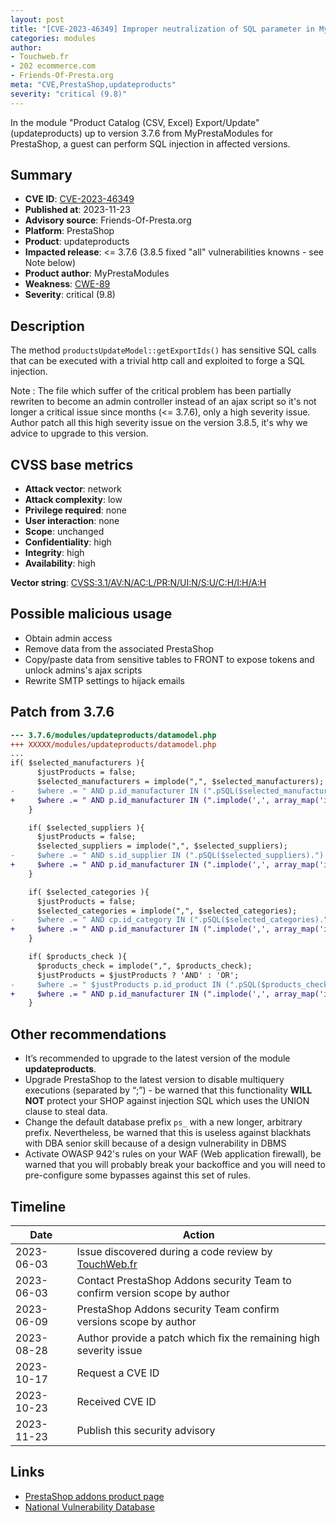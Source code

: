 ```yaml
---
layout: post
title: "[CVE-2023-46349] Improper neutralization of SQL parameter in MyPrestaModules - Product Catalog (CSV, Excel) Export/Update module for PrestaShop"
categories: modules
author:
- Touchweb.fr
- 202 ecommerce.com
- Friends-Of-Presta.org
meta: "CVE,PrestaShop,updateproducts"
severity: "critical (9.8)"
---
```


In the module "Product Catalog (CSV, Excel) Export/Update" (updateproducts) up to version 3.7.6 from MyPrestaModules for PrestaShop, a guest can perform SQL injection in affected versions.

## Summary

* **CVE ID**: [CVE-2023-46349](https://cve.mitre.org/cgi-bin/cvename.cgi?name=CVE-2023-46349)
* **Published at**: 2023-11-23
* **Advisory source**: Friends-Of-Presta.org
* **Platform**: PrestaShop
* **Product**: updateproducts
* **Impacted release**: <= 3.7.6 (3.8.5 fixed "all" vulnerabilities knowns - see Note below)
* **Product author**: MyPrestaModules
* **Weakness**: [CWE-89](https://cwe.mitre.org/data/definitions/89.html)
* **Severity**: critical (9.8)

## Description

The method `productsUpdateModel::getExportIds()` has sensitive SQL calls that can be executed with a trivial http call and exploited to forge a SQL injection.

Note : The file which suffer of the critical problem has been partially rewriten to become an admin controller instead of an ajax script so it's not longer a critical issue since months (<= 3.7.6), only a high severity issue. Author patch all this high severity issue on the version 3.8.5, it's why we advice to upgrade to this version.

## CVSS base metrics

* **Attack vector**: network
* **Attack complexity**: low
* **Privilege required**: none
* **User interaction**: none
* **Scope**: unchanged
* **Confidentiality**: high
* **Integrity**: high
* **Availability**: high

**Vector string**: [CVSS:3.1/AV:N/AC:L/PR:N/UI:N/S:U/C:H/I:H/A:H](https://nvd.nist.gov/vuln-metrics/cvss/v3-calculator?vector=AV:N/AC:L/PR:N/UI:N/S:U/C:H/I:H/A:H)

## Possible malicious usage

* Obtain admin access
* Remove data from the associated PrestaShop
* Copy/paste data from sensitive tables to FRONT to expose tokens and unlock admins's ajax scripts
* Rewrite SMTP settings to hijack emails


## Patch from 3.7.6

```diff
--- 3.7.6/modules/updateproducts/datamodel.php
+++ XXXXX/modules/updateproducts/datamodel.php
...
if( $selected_manufacturers ){
      $justProducts = false;
      $selected_manufacturers = implode(",", $selected_manufacturers);
-     $where .= " AND p.id_manufacturer IN (".pSQL($selected_manufacturers).") ";
+     $where .= " AND p.id_manufacturer IN (".implode(',', array_map('intval', explode(',', $selected_manufacturers))).") ";
    }

    if( $selected_suppliers ){
      $justProducts = false;
      $selected_suppliers = implode(",", $selected_suppliers);
-     $where .= " AND s.id_supplier IN (".pSQL($selected_suppliers).") ";
+     $where .= " AND p.id_manufacturer IN (".implode(',', array_map('intval', explode(',', $selected_suppliers))).") ";
    }

    if( $selected_categories ){
      $justProducts = false;
      $selected_categories = implode(",", $selected_categories);
-     $where .= " AND cp.id_category IN (".pSQL($selected_categories).") ";
+     $where .= " AND p.id_manufacturer IN (".implode(',', array_map('intval', explode(',', $selected_categories))).") ";
    }

    if( $products_check ){
      $products_check = implode(",", $products_check);
      $justProducts = $justProducts ? 'AND' : 'OR';
-     $where .= " $justProducts p.id_product IN (".pSQL($products_check).") ";
+     $where .= " AND p.id_manufacturer IN (".implode(',', array_map('intval', explode(',', $products_check))).") ";
    }
```

## Other recommendations

* It’s recommended to upgrade to the latest version of the module **updateproducts**.
* Upgrade PrestaShop to the latest version to disable multiquery executions (separated by “;”) - be warned that this functionality **WILL NOT** protect your SHOP against injection SQL which uses the UNION clause to steal data.
* Change the default database prefix `ps_` with a new longer, arbitrary prefix. Nevertheless, be warned that this is useless against blackhats with DBA senior skill because of a design vulnerability in DBMS
* Activate OWASP 942's rules on your WAF (Web application firewall), be warned that you will probably break your backoffice and you will need to pre-configure some bypasses against this set of rules.


## Timeline

| Date | Action |
|--|--|
| 2023-06-03 | Issue discovered during a code review by [TouchWeb.fr](https://www.touchweb.fr) |
| 2023-06-03 | Contact PrestaShop Addons security Team to confirm version scope by author |
| 2023-06-09 | PrestaShop Addons security Team confirm versions scope by author |
| 2023-08-28 | Author provide a patch which fix the remaining high severity issue |
| 2023-10-17 | Request a CVE ID |
| 2023-10-23 | Received CVE ID |
| 2023-11-23 | Publish this security advisory |


## Links

* [PrestaShop addons product page](https://addons.prestashop.com/en/data-import-export/17611-product-catalog-csv-excel-export-update.html)
* [National Vulnerability Database](https://nvd.nist.gov/vuln/detail/CVE-2023-46349)
